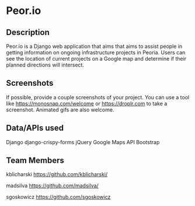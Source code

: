 # Peor.io


## Description

Peor.io is a Django web application that aims that aims to assist people in getting information on ongoing infrastructure projects in Peoria. Users can see the location of current projects on a Google map and determine if their planned directions will intersect.

## Screenshots

If possible, provide a couple screenshots of your project. You can use a tool like https://monosnap.com/welcome or https://droplr.com to take a screenshot. Animated gifs are also welcome.

## Data/APIs used

Django
django-crispy-forms
jQuery
Google Maps API
Bootstrap

## Team Members

kblicharski https://github.com/kblicharski/

madsilva https://github.com/madsilva/

sgoskowicz https://github.com/sgoskowicz
